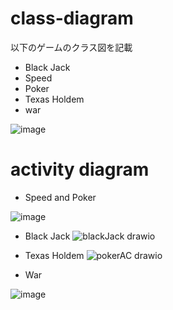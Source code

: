 # class-diagram

以下のゲームのクラス図を記載
- Black Jack
- Speed
- Poker
- Texas Holdem
- war

![image](https://user-images.githubusercontent.com/83019007/226152838-7ff8dc99-c70a-48c1-884e-31d879ff1c29.png)


# activity diagram

- Speed and Poker

![image](https://user-images.githubusercontent.com/83019007/226153575-7b46e18c-0927-4340-ba62-01c9819c88dc.png)

- Black Jack
![blackJack drawio](https://user-images.githubusercontent.com/101968892/226385596-50777462-20e0-4658-ad9f-400822fd385e.png)

- Texas Holdem
![pokerAC drawio](https://user-images.githubusercontent.com/101968892/226386129-ec5bf508-5a4f-4604-afe0-8ba72d71ca79.png)

- War

![image](https://user-images.githubusercontent.com/83019007/226154391-c38cc62e-1ae9-4d98-a4d4-835e6b49e0fa.png)

